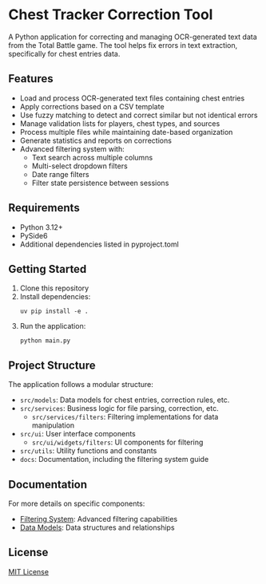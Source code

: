 # Chest Tracker Correction Tool

A Python application for correcting and managing OCR-generated text data from the Total Battle game. The tool helps fix errors in text extraction, specifically for chest entries data.

## Features

- Load and process OCR-generated text files containing chest entries
- Apply corrections based on a CSV template
- Use fuzzy matching to detect and correct similar but not identical errors
- Manage validation lists for players, chest types, and sources
- Process multiple files while maintaining date-based organization
- Generate statistics and reports on corrections
- Advanced filtering system with:
  - Text search across multiple columns
  - Multi-select dropdown filters
  - Date range filters
  - Filter state persistence between sessions

## Requirements

- Python 3.12+
- PySide6
- Additional dependencies listed in pyproject.toml

## Getting Started

1. Clone this repository
2. Install dependencies:
   ```
   uv pip install -e .
   ```
3. Run the application:
   ```
   python main.py
   ```

## Project Structure

The application follows a modular structure:
- `src/models`: Data models for chest entries, correction rules, etc.
- `src/services`: Business logic for file parsing, correction, etc.
  - `src/services/filters`: Filtering implementations for data manipulation
- `src/ui`: User interface components
  - `src/ui/widgets/filters`: UI components for filtering
- `src/utils`: Utility functions and constants
- `docs`: Documentation, including the filtering system guide

## Documentation

For more details on specific components:
- [Filtering System](docs/filtering_system.md): Advanced filtering capabilities
- [Data Models](docs/data_models.md): Data structures and relationships

## License

[MIT License](LICENSE)
